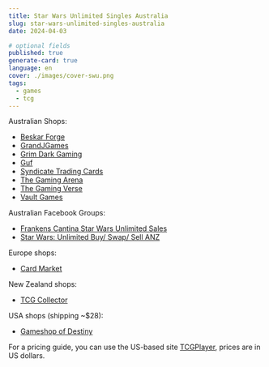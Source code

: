 ```yaml
---
title: Star Wars Unlimited Singles Australia
slug: star-wars-unlimited-singles-australia
date: 2024-04-03

# optional fields
published: true
generate-card: true
language: en
cover: ./images/cover-swu.png
tags:
  - games
  - tcg
---
```


Australian Shops:

- <a href="https://www.beskarforge.com.au/shop/spark-of-rebellion/4CG5ZLFKEEDJG7JFH6QXWQZQ" target="_blank">Beskar Forge</a>
- <a href="https://grandjgames.com/trading-card-game-products/card-game-singles/star-wars-unlimited/swu-set-singles/01-sor-spark-of-rebellion/" target="_blank">GrandJGames</a>
- <a href="https://tcg.grimdarkgaming.com.au/collections/star-wars-unlimited-single-in-stock" target="_blank">Grim Dark Gaming</a>
- <a href="https://guf.com.au/collections/star-wars-unlimited-spark-of-rebellion" target="_blank">Guf</a>
- <a href="https://syndicatetradingcards.com/collections/spark-of-rebellion-singles" target="_blank">Syndicate Trading Cards</a>
- <a href="https://www.thegamingarena.com.au/shop/star-wars-unlimited/94?page=1&limit=30&sort_by=category_order&sort_order=asc" target="_blank">The Gaming Arena</a>
- <a href="https://the-gaming-verse.myshopify.com/collections/star-wars-in-stock" target="_blank">The Gaming Verse</a>
- <a href="https://singles.vaultgames.com.au/collections/star-wars-unlimited-in-stock" target="_blank">Vault Games</a>

Australian Facebook Groups:

- <a href="https://www.facebook.com/groups/3559834361011990" target="_blank">Frankens Cantina Star Wars Unlimited Sales</a>
- <a href="https://www.facebook.com/groups/1157786898914164" target="_blank">Star Wars: Unlimited Buy/ Swap/ Sell ANZ</a>

Europe shops:

- <a href="https://www.cardmarket.com/en/StarWarsUnlimited" target="_blank">Card Market</a>

New Zealand shops:

- <a href="https://tcgcollectornz.com/collections/star-wars-unlimited-singles" target="_blank">TCG Collector</a>

USA shops (shipping ~$28):

- <a href="https://gameshopofdestiny.com/pages/search-results-page?q=Spark%20of%20Rebellion&page=1&rb_snize_facet10=Star%20Wars%20Unlimited&rb_snize_facet6=Spark%20of%20Rebellion&tab=products&rb_snize_facet9=Non-Sealed" target="_blank">Gameshop of Destiny</a>

For a pricing guide, you can use the US-based site [TCGPlayer](https://www.tcgplayer.com/search/star-wars-unlimited/spark-of-rebellion?productLineName=star-wars-unlimited&setName=spark-of-rebellion&page=4&view=grid), prices are in US dollars. 